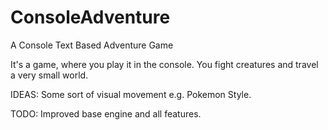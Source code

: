 # ConsoleAdventure
A Console Text Based Adventure Game

It's a game, where you play it in the console.
You fight creatures and travel a very small world.

IDEAS:
Some sort of visual movement e.g. Pokemon Style.

TODO:
Improved base engine and all features.
